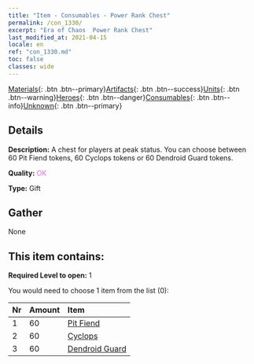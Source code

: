 ```yaml
---
title: "Item - Consumables - Power Rank Chest"
permalink: /con_1330/
excerpt: "Era of Chaos  Power Rank Chest"
last_modified_at: 2021-04-15
locale: en
ref: "con_1330.md"
toc: false
classes: wide
---
```

 [Materials](/Items/){: .btn .btn--primary}[Artifacts](/Items/Artifacts/){: .btn .btn--success}[Units](/Items/Units/){: .btn .btn--warning}[Heroes](/Items/Heroes/){: .btn .btn--danger}[Consumables](/Items/Consumables/){: .btn .btn--info}[Unknown](/Items/Unknown/){: .btn .btn--primary}

## Details
 **Description:** A chest for players at peak status. You can choose between 60 Pit Fiend tokens, 60 Cyclops tokens or 60 Dendroid Guard tokens.

 **Quality:** <span style="color: #DA70D6">OK</span>

 **Type:** Gift

## Gather

  None

## This item contains:

 **Required Level to open:** 1

 You would need to choose 1 item from the list (0):

  | Nr | Amount |     Item    |
  |:---|:-------|:------------|
  | 1 | 60 | [Pit Fiend](/Items/unt_230/) |  | 
  | 2 | 60 | [Cyclops](/Items/unt_222/) |  | 
  | 3 | 60 | [Dendroid Guard](/Items/unt_203/) |  | 
